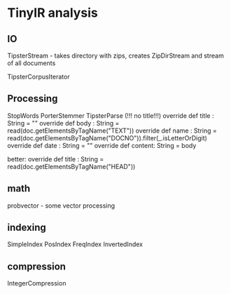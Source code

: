 TinyIR analysis
===============

## IO
TipsterStream - takes directory with zips, creates ZipDirStream and stream of all documents


TipsterCorpusIterator

## Processing
StopWords
PorterStemmer
TipsterParse (!!! no title!!!)
		override def title  : String = "" 
		override def body   : String = read(doc.getElementsByTagName("TEXT"))
		override def name   : String = read(doc.getElementsByTagName("DOCNO")).filter(_.isLetterOrDigit)
		override def date   : String = ""
		override def content: String = body  

better: override def title : String = read(doc.getElementsByTagName("HEAD"))

## math
probvector - some vector processing

## indexing
SimpleIndex
PosIndex
FreqIndex
InvertedIndex

## compression
IntegerCompression
